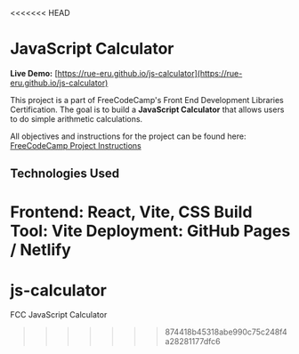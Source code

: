 <<<<<<< HEAD
# JavaScript Calculator
**Live Demo:** [https://rue-eru.github.io/js-calculator](https://rue-eru.github.io/js-calculator)

This project is a part of FreeCodeCamp's Front End Development Libraries Certification. The goal is to build a **JavaScript Calculator** that allows users to do simple arithmetic calculations.

All objectives and instructions for the project can be found here:
[FreeCodeCamp Project Instructions](https://www.freecodecamp.org/learn/front-end-development-libraries/front-end-development-libraries-projects/build-a-javascript-calculator)

## Technologies Used
Frontend: React, Vite, CSS
Build Tool: Vite
Deployment: GitHub Pages / Netlify
=======
# js-calculator
FCC JavaScript Calculator
>>>>>>> 874418b45318abe990c75c248f4a28281177dfc6
